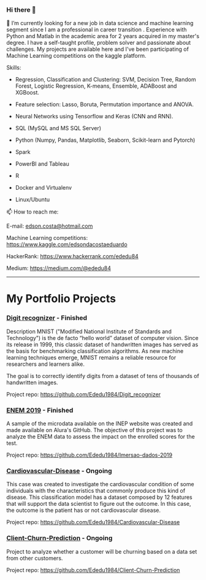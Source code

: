 ### Hi there 👋


🔭 I’m currently looking for a new job in data science and machine learning segment since I am a professional in career transition . Experience with Python and Matlab in the academic area for 2 years acquired in my master's degree.
I have a self-taught profile, problem solver and passionate about challenges. My projects are available here and I've been participating of Machine Learning competitions on the kaggle platform.

Skills:

- Regression, Classification and Clustering: SVM, Decision Tree, Random Forest, Logistic Regression, K-means, Ensemble, ADABoost and XGBoost.

- Feature selection: Lasso, Boruta, Permutation importance and ANOVA.

- Neural Networks using Tensorflow and Keras (CNN and RNN).

- SQL (MySQL and MS SQL Server)

- Python (Numpy, Pandas, Matplotlib, Seaborn, Scikit-learn and Pytorch)

- Spark

- PowerBI and Tableau

- R

- Docker and Virtualenv

- Linux/Ubuntu





📫 How to reach me: 

E-mail: edson.costa@hotmail.com

Machine Learning competitions: https://www.kaggle.com/edsondacostaeduardo

HackerRank: https://www.hackerrank.com/ededu84

Medium: https://medium.com/@ededu84 

---

# My Portfolio Projects

### [Digit recognizer](https://github.com/Ededu1984/Digit_recognizer) - Finished

Description
MNIST ("Modified National Institute of Standards and Technology") is the de facto “hello world” dataset of computer vision. Since its release in 1999, this classic dataset of handwritten images has served as the basis for benchmarking classification algorithms. As new machine learning techniques emerge, MNIST remains a reliable resource for researchers and learners alike.

The goal is to correctly identify digits from a dataset of tens of thousands of handwritten images.

Project repo: https://github.com/Ededu1984/Digit_recognizer

### [ENEM 2019](https://github.com/Ededu1984/Imersao-dados-2019) - Finished

A sample of the microdata available on the INEP website was created and made available on Alura's GitHub. The objective of this 
project was to analyze the ENEM data to assess the impact on the enrolled scores for the test.

Project repo: https://github.com/Ededu1984/Imersao-dados-2019


### [Cardiovascular-Disease](https://github.com/Ededu1984/Cardiovascular-Disease) - Ongoing


This case was created to investigate the cardiovascular condition of some individuals with the characteristics that commonly produce this kind of disease. This classification model has a dataset composed by 12 features that will 
support the data scientist to figure out the outcome. In this case, the outcome is the patient has or not cardiovascular disease.

Project repo: https://github.com/Ededu1984/Cardiovascular-Disease



### [Client-Churn-Prediction](https://github.com/Ededu1984/Client-Churn-Prediction) - Ongoing

Project to analyze whether a customer will be churning based on a data set from other customers.

Project repo: https://github.com/Ededu1984/Client-Churn-Prediction
